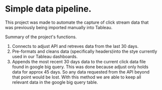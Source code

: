 # Simple data pipeline.

 This project was made to automate the capture of click stream data that was previously being imported manually into Tableau.

 Summary of the project's functions.
 1. Connects to adjust API and retreves data from the last 30 days.
 2. Pre-formats and cleans data (specifically headers)into the stye currently used in our Tableau dashboards.
 3. Appends the most recent 30 days data to the current click data file found in google big query. This was done because adjust only holds data for approx 45 days. So any data requested from the API beyond that point would be lost. With this method we are able to keep all relevant data in the google big query table.


